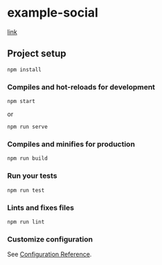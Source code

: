 # example-social

[link](https://example-social.web.app/signin)

## Project setup
```
npm install
```

### Compiles and hot-reloads for development
```
npm start
```
or
```
npm run serve
```

### Compiles and minifies for production
```
npm run build
```

### Run your tests
```
npm run test
```

### Lints and fixes files
```
npm run lint
```

### Customize configuration
See [Configuration Reference](https://cli.vuejs.org/config/).
